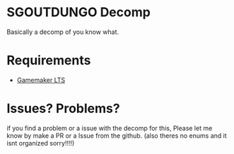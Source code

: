 # SGOUTDUNGO Decomp
Basically a decomp of you know what.
# Requirements
- [Gamemaker LTS](https://gamemaker.io/en/download/windows/lts/GameMaker.exe)<br/>
# Issues? Problems?
if you find a problem or a issue with the decomp for this,
Please let me know by make a PR or a Issue from the github.
(also theres no enums and it isnt organized sorry!!!!)